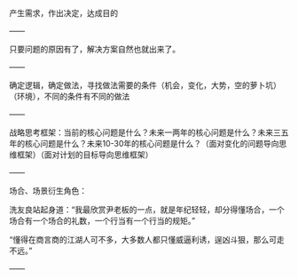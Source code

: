 产生需求，作出决定，达成目的

——

只要问题的原因有了，解决方案自然也就出来了。

——

确定逻辑，确定做法，寻找做法需要的条件（机会，变化，大势，空的萝卜坑）（环境），不同的条件有不同的做法

——

战略思考框架：当前的核心问题是什么？未来一两年的核心问题是什么？未来三五年的核心问题是什么？未来10-30年的核心问题是什么？（面对变化的问题导向思维框架）（面对计划的目标导向思维框架）

——

场合、场景衍生角色：

洗友良站起身道：“我最欣赏尹老板的一点，就是年纪轻轻，却分得懂场合，一个场合有一个场合的礼数，一个行当有一个行当的规矩。”

“懂得在商言商的江湖人可不多，大多数人都只懂威逼利诱，逞凶斗狠，那么可走不远。”

——

